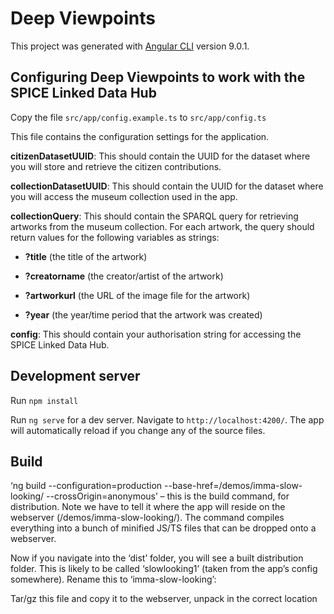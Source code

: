# Deep Viewpoints

This project was generated with [Angular CLI](https://github.com/angular/angular-cli) version 9.0.1.

## Configuring Deep Viewpoints to work with the SPICE Linked Data Hub

Copy the file `src/app/config.example.ts` to `src/app/config.ts`

This file contains the configuration settings for the application.

__citizenDatasetUUID__: This should contain the UUID for the dataset where you will store and retrieve the citizen contributions.

__collectionDatasetUUID__: This should contain the UUID for the dataset where you will access the museum collection used in the app.

__collectionQuery__: This should contain the SPARQL query for retrieving artworks from the museum collection. For each artwork, the query should return values for the following variables as strings:

* __?title__ (the title of the artwork)

* __?creatorname__ (the creator/artist of the artwork)

* __?artworkurl__ (the URL of the image file for the artwork)

* __?year__ (the year/time period that the artwork was created)


__config__: This should contain your authorisation string for accessing the SPICE Linked Data Hub.

## Development server

Run `npm install`

Run `ng serve` for a dev server. Navigate to `http://localhost:4200/`. The app will automatically reload if you change any of the source files.

## Build

‘ng build --configuration=production --base-href=/demos/imma-slow-looking/  --crossOrigin=anonymous’ – this is the build command, for distribution. Note we have to tell it where the app will reside on the webserver (/demos/imma-slow-looking/). The command compiles everything into a bunch of minified JS/TS files that can be dropped onto a webserver.
 
Now if you navigate into the ‘dist’ folder, you will see a built distribution folder. This is likely to be called ‘slowlooking1’ (taken from the app’s config somewhere). Rename this to ‘imma-slow-looking’:
 
Tar/gz this file and copy it to the webserver, unpack in the correct location

